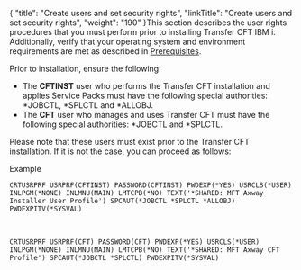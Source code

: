 {
    "title": "Create users and set security rights",
    "linkTitle": "Create users and set security rights",
    "weight": "190"
}This section describes the user rights procedures that you must perform prior to installing Transfer CFT IBM i. Additionally, verify that your operating system and environment requirements are met as described in <a href="../" class="MCXref xref">Prerequisites</a>.

Prior to installation, ensure the following:

-   The **CFTINST** user who performs the Transfer CFT installation and applies Service Packs must have the following special authorities: \*JOBCTL, \*SPLCTL and \*ALLOBJ.
-   The **CFT** user who manages and uses Transfer CFT must have the following special authorities: \*JOBCTL and \*SPLCTL.

Please note that these users must exist prior to the Transfer CFT installation. If it is not the case, you can proceed as follows:

Example


    CRTUSRPRF USRPRF(CFTINST) PASSWORD(CFTINST) PWDEXP(*YES) USRCLS(*USER) INLPGM(*NONE) INLMNU(MAIN) LMTCPB(*NO) TEXT('*SHARED: MFT Axway Installer User Profile') SPCAUT(*JOBCTL *SPLCTL *ALLOBJ) PWDEXPITV(*SYSVAL)

 


    CRTUSRPRF USRPRF(CFT) PASSWORD(CFT) PWDEXP(*YES) USRCLS(*USER) INLPGM(*NONE) INLMNU(MAIN) LMTCPB(*NO) TEXT('*SHARED: MFT Axway CFT Profile') SPCAUT(*JOBCTL *SPLCTL) PWDEXPITV(*SYSVAL)
